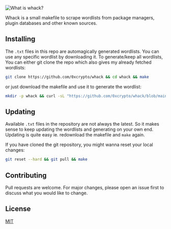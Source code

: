 ![What is whack?](https://github.com/0xcrypto/whack/assets/6683856/4a6f077b-2dfb-467e-9ab3-8d20a8d036a2 "What is whack?")

Whack is a small makefile to scrape wordlists from package managers, plugin databases and other known sources.

## Installing
The `.txt` files in this repo are automagically generated wordlists. You can use any specific wordlist by downloading it.
To generate/keep all wordlists, You can either git clone the repo which also gives my already fetched wordlists:

```bash
git clone https://github.com/0xcrypto/whack && cd whack && make
```

or just download the makefile and use it to generate the wordlist:

```bash
mkdir -p whack && curl -sL "https://github.com/0xcrypto/whack/blob/main/Makefile?raw=true" --output whack/Makefile; cd whack && make
```

## Updating
Available `.txt` files in the repository are not always the latest. So it makes sense to keep updating the wordlists and generating on your own end.
Updating is quite easy ie. redownload the makefile and `make` again.

If you have cloned the git repository, you might wanna reset your local changes:

```bash
git reset --hard && git pull && make
```

## Contributing
Pull requests are welcome. For major changes, please open an issue first to discuss what you would like to change.

## License
[MIT](https://choosealicense.com/licenses/mit/)

